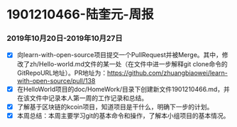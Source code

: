 # 1901210466-陆奎元-周报
### <i class="icon-chevron-sign-left"></i>  2019年10月20日-2019年10月27日
- [x] 向learn-with-open-source项目提交一个PullRequest并被Merge。其中，修改了zh/Hello-world.md文件的某一处（在文件中进一步解释git clone命令的GitRepoURL地址）。PR地址为：https://github.com/zhuangbiaowei/learn-with-open-source/pull/138
- [x] 在HelloWorld项目的doc/HomeWork/目录下创建新文件1901210466.md，并在该文件中记录本人第一周的工作记录和总结。
- [x] 了解基于区块链的kcoin项目，知道项目是干什么，明确下一步的计划。
- [x] 本周总结：本周主要学习git的基本命令和操作，了解本小组项目的基本情况。
